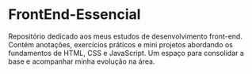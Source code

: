 # FrontEnd-Essencial
Repositório dedicado aos meus estudos de desenvolvimento front-end. Contém anotações, exercícios práticos e mini projetos abordando os fundamentos de HTML, CSS e JavaScript. Um espaço para consolidar a base e acompanhar minha evolução na área.
